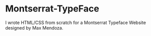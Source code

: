 # Montserrat-TypeFace

I wrote HTML/CSS from scratch for a Montserrat Typeface Website designed by Max Mendoza. 
